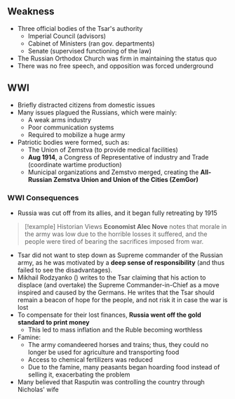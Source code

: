 ## Weakness
- Three official bodies of the Tsar's authority
	- Imperial Council (advisors)
	- Cabinet of Ministers (ran gov. departments)
	- Senate (supervised functioning of the law)
- The Russian Orthodox Church was firm in maintaining the status quo
- There was no free speech, and opposition was forced underground

## WWI
- Briefly distracted citizens from domestic issues
- Many issues plagued the Russians, which were mainly:
	- A weak arms industry
	- Poor communication systems
	- Required to mobilize a huge army
- Patriotic bodies were formed, such as:
	- The Union of Zemstva (to provide medical facilities)
	- **Aug 1914**, a Congress of Representative of industry and Trade (coordinate wartime production)
	- Municipal organizations and Zemstvo merged, creating the **All-Russian Zemstva Union and Union of the Cities (ZemGor)**

### WWI Consequences
- Russia was cut off from its allies, and it began fully retreating by 1915

>[!example] Historian Views
> **Economist Alec Nove** notes that morale in the army was low due to the horrible losses it suffered, and the people were tired of bearing the sacrifices imposed from war.

- Tsar did not want to step down as Supreme commander of the Russian army, as he was motivated by a **deep sense of responsibility** (and thus failed to see the disadvantages).
- Mikhail Rodzyanko () writes to the Tsar claiming that his action to displace (and overtake) the Supreme Commander-in-Chief as a move inspired and caused by the Germans. He writes that the Tsar should remain a beacon of hope for the people, and not risk it in case the war is lost
- To compensate for their lost finances, **Russia went off the gold standard to print money**
	- This led to mass inflation and the Ruble becoming worthless
- Famine:
	- The army comandeered horses and trains; thus, they could no longer be used for agriculture and transporting food
	- Access to chemical fertilizers was reduced
	- Due to the famine, many peasants began hoarding food instead of selling it, exacerbating the problem
- Many believed that Rasputin was controlling the country through Nicholas' wife